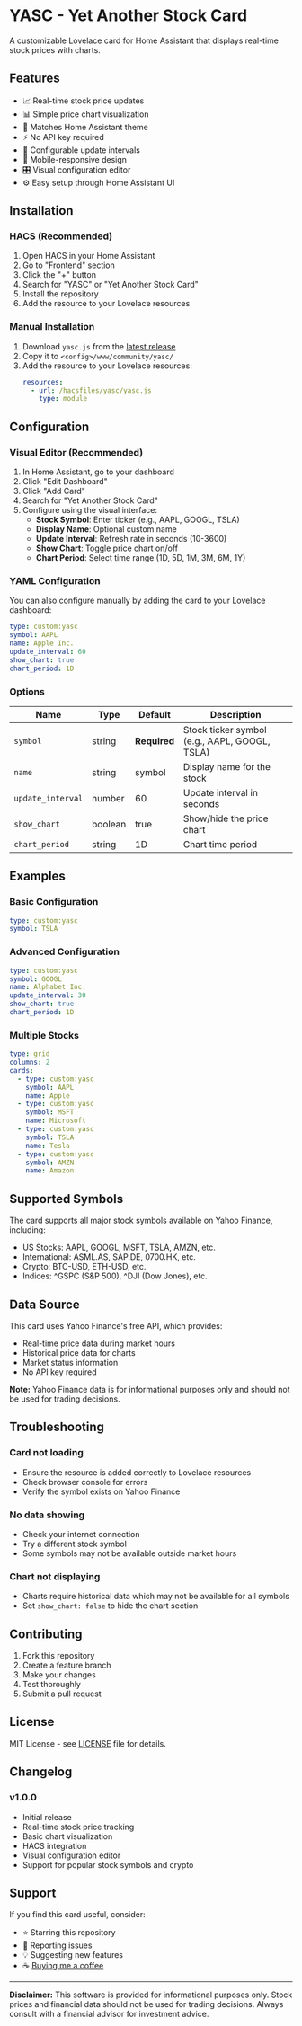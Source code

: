 # YASC - Yet Another Stock Card

A customizable Lovelace card for Home Assistant that displays real-time stock prices with charts.

## Features

- 📈 Real-time stock price updates
- 📊 Simple price chart visualization  
- 🎨 Matches Home Assistant theme
- ⚡ No API key required
- 🔄 Configurable update intervals
- 📱 Mobile-responsive design
- 🎛️ Visual configuration editor
- ⚙️ Easy setup through Home Assistant UI

## Installation

### HACS (Recommended)

1. Open HACS in your Home Assistant
2. Go to "Frontend" section
3. Click the "+" button
4. Search for "YASC" or "Yet Another Stock Card"
5. Install the repository
6. Add the resource to your Lovelace resources

### Manual Installation

1. Download `yasc.js` from the [latest release](https://github.com/yourusername/yasc/releases)
2. Copy it to `<config>/www/community/yasc/`
3. Add the resource to your Lovelace resources:
   ```yaml
   resources:
     - url: /hacsfiles/yasc/yasc.js
       type: module
   ```

## Configuration

### Visual Editor (Recommended)

1. In Home Assistant, go to your dashboard
2. Click "Edit Dashboard" 
3. Click "Add Card"
4. Search for "Yet Another Stock Card"
5. Configure using the visual interface:
   - **Stock Symbol**: Enter ticker (e.g., AAPL, GOOGL, TSLA)
   - **Display Name**: Optional custom name
   - **Update Interval**: Refresh rate in seconds (10-3600)
   - **Show Chart**: Toggle price chart on/off
   - **Chart Period**: Select time range (1D, 5D, 1M, 3M, 6M, 1Y)

### YAML Configuration

You can also configure manually by adding the card to your Lovelace dashboard:

```yaml
type: custom:yasc
symbol: AAPL
name: Apple Inc.
update_interval: 60
show_chart: true
chart_period: 1D
```

### Options

| Name | Type | Default | Description |
|------|------|---------|-------------|
| `symbol` | string | **Required** | Stock ticker symbol (e.g., AAPL, GOOGL, TSLA) |
| `name` | string | symbol | Display name for the stock |
| `update_interval` | number | 60 | Update interval in seconds |
| `show_chart` | boolean | true | Show/hide the price chart |
| `chart_period` | string | 1D | Chart time period |

## Examples

### Basic Configuration
```yaml
type: custom:yasc
symbol: TSLA
```

### Advanced Configuration
```yaml
type: custom:yasc
symbol: GOOGL
name: Alphabet Inc.
update_interval: 30
show_chart: true
chart_period: 1D
```

### Multiple Stocks
```yaml
type: grid
columns: 2
cards:
  - type: custom:yasc
    symbol: AAPL
    name: Apple
  - type: custom:yasc
    symbol: MSFT
    name: Microsoft
  - type: custom:yasc
    symbol: TSLA
    name: Tesla
  - type: custom:yasc
    symbol: AMZN
    name: Amazon
```

## Supported Symbols

The card supports all major stock symbols available on Yahoo Finance, including:
- US Stocks: AAPL, GOOGL, MSFT, TSLA, AMZN, etc.
- International: ASML.AS, SAP.DE, 0700.HK, etc.
- Crypto: BTC-USD, ETH-USD, etc.
- Indices: ^GSPC (S&P 500), ^DJI (Dow Jones), etc.

## Data Source

This card uses Yahoo Finance's free API, which provides:
- Real-time price data during market hours
- Historical price data for charts
- Market status information
- No API key required

**Note:** Yahoo Finance data is for informational purposes only and should not be used for trading decisions.

## Troubleshooting

### Card not loading
- Ensure the resource is added correctly to Lovelace resources
- Check browser console for errors
- Verify the symbol exists on Yahoo Finance

### No data showing
- Check your internet connection
- Try a different stock symbol
- Some symbols may not be available outside market hours

### Chart not displaying
- Charts require historical data which may not be available for all symbols
- Set `show_chart: false` to hide the chart section

## Contributing

1. Fork this repository
2. Create a feature branch
3. Make your changes
4. Test thoroughly
5. Submit a pull request

## License

MIT License - see [LICENSE](LICENSE) file for details.

## Changelog

### v1.0.0
- Initial release
- Real-time stock price tracking
- Basic chart visualization
- HACS integration
- Visual configuration editor
- Support for popular stock symbols and crypto

## Support

If you find this card useful, consider:
- ⭐ Starring this repository
- 🐛 Reporting issues
- 💡 Suggesting new features
- ☕ [Buying me a coffee](https://buymeacoffee.com/yourusername)

---

**Disclaimer:** This software is provided for informational purposes only. Stock prices and financial data should not be used for trading decisions. Always consult with a financial advisor for investment advice.
